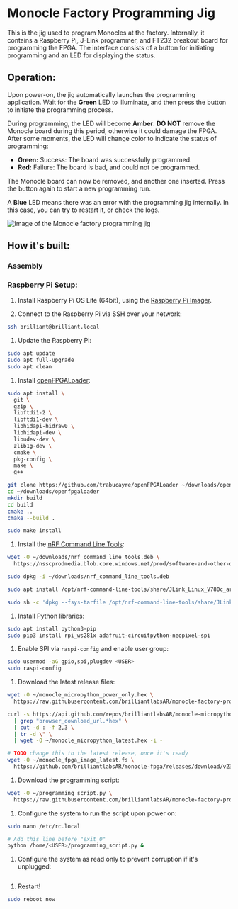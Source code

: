 # Monocle Factory Programming Jig

This is the jig used to program Monocles at the factory. Internally, it contains a Raspberry Pi, J-Link programmer, and FT232 breakout board for programming the FPGA. The interface consists of a button for initiating programming and an LED for displaying the status.

## Operation:

Upon power-on, the jig automatically launches the programming application. Wait for the **Green** LED to illuminate, and then press the button to initiate the programming process.

During programming, the LED will become **Amber**. **DO NOT** remove the Monocle board during this period, otherwise it could damage the FPGA. After some moments, the LED will change color to indicate the status of programming:

- **Green:** Success: The board was successfully programmed.
- **Red:** Failure: The board is bad, and could not be programmed.

The Monocle board can now be removed, and another one inserted. Press the button again to start a new programming run.

A **Blue** LED means there was an error with the programming jig internally. In this case, you can try to restart it, or check the logs.

![Image of the Monocle factory programming jig](#)

## How it's built:

### Assembly

### Raspberry Pi Setup:

1. Install Raspberry Pi OS Lite (64bit), using the [Raspberry Pi Imager](https://www.raspberrypi.com/software/).

1. Connect to the Raspberry Pi via SSH over your network:

```sh
ssh brilliant@brilliant.local
```

1. Update the Raspberry Pi:

```sh
sudo apt update
sudo apt full-upgrade
sudo apt clean
```

1. Install [openFPGALoader](https://trabucayre.github.io/openFPGALoader/guide/install.html):

```sh
sudo apt install \
  git \
  gzip \
  libftdi1-2 \
  libftdi1-dev \
  libhidapi-hidraw0 \
  libhidapi-dev \
  libudev-dev \
  zlib1g-dev \
  cmake \
  pkg-config \
  make \
  g++

git clone https://github.com/trabucayre/openFPGALoader ~/downloads/openfpgaloader
cd ~/downloads/openfpgaloader
mkdir build
cd build
cmake ..
cmake --build .

sudo make install
```

1. Install the [nRF Command Line Tools](https://www.nordicsemi.com/Products/Development-tools/nRF-Command-Line-Tools/):

```sh
wget -O ~/downloads/nrf_command_line_tools.deb \
  https://nsscprodmedia.blob.core.windows.net/prod/software-and-other-downloads/desktop-software/nrf-command-line-tools/sw/versions-10-x-x/10-22-0/nrf-command-line-tools_10.22.0_arm64.deb

sudo dpkg -i ~/downloads/nrf_command_line_tools.deb

sudo apt install /opt/nrf-command-line-tools/share/JLink_Linux_V780c_arm64.deb --fix-broken

sudo sh -c 'dpkg --fsys-tarfile /opt/nrf-command-line-tools/share/JLink_Linux_V780c_arm64.deb | tar xOf - ./etc/udev/rules.d/99-jlink.rules > /etc/udev/rules.d/99-jlink.rules'

```

1. Install Python libraries:

```sh
sudo apt install python3-pip
sudo pip3 install rpi_ws281x adafruit-circuitpython-neopixel-spi
```

1. Enable SPI via `raspi-config` and enable user group:

```sh
sudo usermod -aG gpio,spi,plugdev <USER>
sudo raspi-config
```

1. Download the latest release files:

```sh
wget -O ~/monocle_micropython_power_only.hex \
  https://raw.githubusercontent.com/brilliantlabsAR/monocle-factory-programmer/main/monocle_micropython_power_only.hex

curl -s https://api.github.com/repos/brilliantlabsAR/monocle-micropython/releases/latest \
  | grep "browser_download_url.*hex" \
  | cut -d : -f 2,3 \
  | tr -d \" \
  | wget -O ~/monocle_micropython_latest.hex -i -

# TODO change this to the latest release, once it's ready
wget -O ~/monocle_fpga_image_latest.fs \
  https://github.com/brilliantlabsAR/monocle-fpga/releases/download/v230117/fpga_proj.fs
```

1. Download the programming script:

```sh
wget -O ~/programming_script.py \
  https://raw.githubusercontent.com/brilliantlabsAR/monocle-factory-programmer/main/programming_script.py
```

1. Configure the system to run the script upon power on:

```sh
sudo nano /etc/rc.local

# Add this line before "exit 0"
python /home/<USER>/programming_script.py &
```

1. Configure the system as read only to prevent corruption if it's unplugged:

```sh

```

1. Restart!

```sh
sudo reboot now
```
